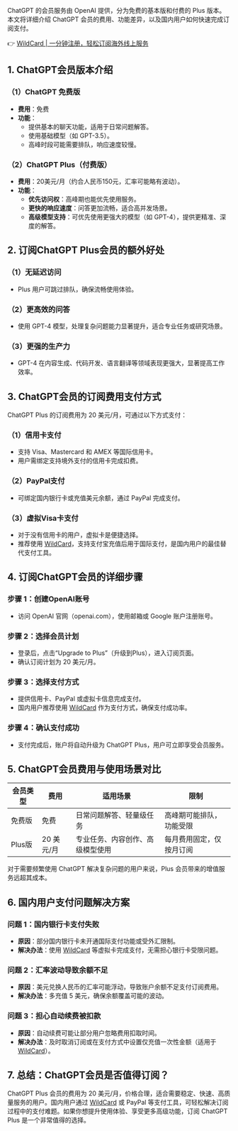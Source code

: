 ChatGPT 的会员服务由 OpenAI 提供，分为免费的基本版和付费的 Plus 版本。本文将详细介绍 ChatGPT 会员的费用、功能差异，以及国内用户如何快速完成订阅支付。

👉 [WildCard | 一分钟注册，轻松订阅海外线上服务](https://bit.ly/bewildcard)

## 1. ChatGPT会员版本介绍

### （1）ChatGPT 免费版

- **费用**：免费
- **功能**：
  - 提供基本的聊天功能，适用于日常问题解答。
  - 使用基础模型（如 GPT-3.5）。
  - 高峰时段可能需要排队，响应速度较慢。

### （2）ChatGPT Plus（付费版）

- **费用**：20美元/月（约合人民币150元，汇率可能略有波动）。
- **功能**：
  - **优先访问权**：高峰期也能优先使用服务。
  - **更快的响应速度**：问答更加流畅，适合高并发场景。
  - **高级模型支持**：可优先使用更强大的模型（如 GPT-4），提供更精准、深度的解答。

## 2. 订阅ChatGPT Plus会员的额外好处

### （1）无延迟访问

- Plus 用户可跳过排队，确保流畅使用体验。

### （2）更高效的问答

- 使用 GPT-4 模型，处理复杂问题能力显著提升，适合专业任务或研究场景。

### （3）更强的生产力

- GPT-4 在内容生成、代码开发、语言翻译等领域表现更强大，显著提高工作效率。

## 3. ChatGPT会员的订阅费用支付方式

ChatGPT Plus 的订阅费用为 20 美元/月，可通过以下方式支付：

### （1）信用卡支付

- 支持 Visa、Mastercard 和 AMEX 等国际信用卡。
- 用户需绑定支持境外支付的信用卡完成扣费。

### （2）PayPal支付

- 可绑定国内银行卡或充值美元余额，通过 PayPal 完成支付。

### （3）虚拟Visa卡支付

- 对于没有信用卡的用户，虚拟卡是便捷选择。
- 推荐使用 [WildCard](https://bit.ly/bewildcard)，支持支付宝充值后用于国际支付，是国内用户的最佳替代支付工具。

## 4. 订阅ChatGPT会员的详细步骤

### 步骤 1：创建OpenAI账号

- 访问 OpenAI 官网（openai.com），使用邮箱或 Google 账户注册账号。

### 步骤 2：选择会员计划

- 登录后，点击“Upgrade to Plus”（升级到Plus），进入订阅页面。
- 确认订阅计划为 20 美元/月。

### 步骤 3：选择支付方式

- 提供信用卡、PayPal 或虚拟卡信息完成支付。
- 国内用户推荐使用 [WildCard](https://bit.ly/bewildcard) 作为支付方式，确保支付成功率。

### 步骤 4：确认支付成功

- 支付完成后，账户将自动升级为 ChatGPT Plus，用户可立即享受会员服务。

## 5. ChatGPT会员费用与使用场景对比

| 会员类型 | 费用         | 适用场景                 | 限制                     |
|----------|--------------|--------------------------|--------------------------|
| 免费版   | 免费         | 日常问题解答、轻量级任务 | 高峰期可能排队，功能受限 |
| Plus版   | 20 美元/月   | 专业任务、内容创作、高级模型使用 | 每月费用固定，仅按月订阅 |

对于需要频繁使用 ChatGPT 解决复杂问题的用户来说，Plus 会员带来的增值服务远超其成本。

## 6. 国内用户支付问题解决方案

### 问题 1：国内银行卡支付失败

- **原因**：部分国内银行卡未开通国际支付功能或受外汇限制。
- **解决办法**：使用 [WildCard](https://bit.ly/bewildcard) 等虚拟卡完成支付，无需担心银行卡受限问题。

### 问题 2：汇率波动导致余额不足

- **原因**：美元兑换人民币的汇率可能浮动，导致账户余额不足支付订阅费用。
- **解决办法**：多充值 5 美元，确保余额覆盖可能的波动。

### 问题 3：担心自动续费被扣款

- **原因**：自动续费可能让部分用户忽略费用扣取时间。
- **解决办法**：及时取消订阅或在支付方式中设置仅充值一次性金额（适用于 [WildCard](https://bit.ly/bewildcard)）。

## 7. 总结：ChatGPT会员是否值得订阅？

ChatGPT Plus 会员的费用为 20 美元/月，价格合理，适合需要稳定、快速、高质量服务的用户。国内用户通过 [WildCard](https://bit.ly/bewildcard) 或 PayPal 等支付工具，可轻松解决订阅过程中的支付难题。如果你想提升使用体验、享受更多高级功能，订阅 ChatGPT Plus 是一个非常值得的选择。